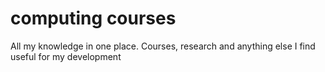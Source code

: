 # computing courses
 All my knowledge in one place. Courses, research and anything else I find useful for my development
